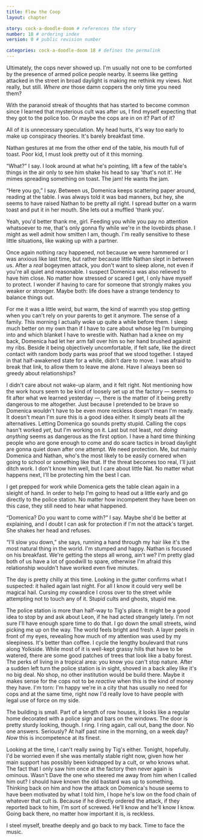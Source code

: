 ```yaml
---
title: Flew the Coop
layout: chapter

story: cock-a-doodle-doom # references the story
number: 18 # ordering index
version: 0 # public revision number

categories: cock-a-doodle-doom 18 # defines the permalink
---
```

Ultimately, the cops never showed up. I'm usually not one to be comforted by the presence of armed police people nearby. It seems like getting attacked in the street in broad daylight is making me rethink my views. Not really, but still. *Where are* those damn coppers the only time you need them?

With the paranoid streak of thoughts that has started to become common since I learned that mysterious cult was after us, I find myself expecting that they got to the police too. Or maybe the cops are in on it? Part of it?

All of it is unnecessary speculation. My head hurts, it's way too early to make up conspiracy theories. It's barely breakfast time.

Nathan gestures at me from the other end of the table, his mouth full of toast. Poor kid, I must look pretty out of it this morning.

“What?” I say. I look around at what he's pointing, lift a few of the table's things in the air only to see him shake his head to say 'that's not it'. He mimes spreading something on toast. The jam! He wants the jam.

“Here you go,” I say. Between us, Domenica keeps scattering paper around, reading at the table. I was always told it was bad manners, but hey, she seems to have raised Nathan to be pretty all right. I spread butter on a warm toast and put it in her mouth. She lets out a muffled 'thank you'.

Yeah, you'd better thank me, girl. Feeding you while you pay no attention whatsoever to me, that's only gonna fly while we're in the lovebirds phase. I might as well admit how smitten I am, though. I'm really sensitive to these little situations, like waking up with a partner.

Once again nothing racy happened, not because we were hammered or I was anxious like last time, but rather because little Nathan slept in between us. After a *real* bogeymen attack, you don't want to sleep alone, not even if you're all quiet and reasonable. I suspect Domenica was also relieved to have him close. No matter how stressed or scared I get, I only have myself to protect. I wonder if having to care for someone that strongly makes you weaker or stronger. Maybe both: life does have a strange tendency to balance things out.

For me it was a little weird, but warm, the kind of warmth you stop getting when you can't rely on your parents to get it anymore. The sense of a family. This morning I actually woke up quite a while before them. I sleep much better on my own than if I have to care about whose leg I'm bumping into and which blanket I have to wrestle with. Nathan had a knee on my back, Domenica had let her arm fall over him so her hand brushed against my ribs. Beside it being objectively uncomfortable, if felt safe, like the direct contact with random body parts was proof that we stood together. I stayed in that half-awakened state for a while, didn't dare to move. I was afraid to break that link, to allow them to leave me alone. Have I always been so greedy about relationships?

I didn't care about not wake-up alarm, and it felt right. Not mentioning how the work hours seem to be kind of loosely set up at the factory — seems to fit after what we learned yesterday —, there is the matter of it being pretty dangerous to me altogether. Just because I pretended to be brave so Domenica wouldn't have to be even more reckless doesn't mean I'm ready. It doesn't mean I'm sure this is a good idea either. It simply beats all the alternatives. Letting Domenica go sounds pretty stupid. Calling the cops hasn't worked *yet*, but I'm working on it. Last but not least, *not doing anything* seems as dangerous as the first option. I have a hard time thinking people who are gone enough to come and do scare tactics in broad daylight are gonna quiet down after one attempt. We need protection. Me, but mainly Domenica and Nathan, who's the most likely to be easily cornered when going to school or something like that. If the threat becomes too real, I'll just ditch work. I don't know him well, but I care about little Nat. No matter what happens next, I'll be protecting him the best I can.

I get prepped for work while Domenica gets the table clean again in a sleight of hand. In order to help I'm going to head out a little early and go directly to the police station. No matter how incompetent they have been on this case, they still need to hear what happened.

“Domenica? Do you want to come with?” I say. Maybe she'd be better at explaining, and I doubt I can ask for protection if I'm not the attack's target. She shakes her head and refuses.

“I'll slow you down,” she says, running a hand through my hair like it's the most natural thing in the world. I'm stumped and happy. Nathan is focused on his breakfast. We're getting the steps all wrong, ain't we? I'm pretty glad both of us have a lot of goodwill to spare, otherwise I'm afraid this relationship wouldn't have worked even five minutes.

The day is pretty chilly at this time. Looking in the gutter confirms what I suspected: it hailed again last night. For all I know it could very well be magical hail. Cursing my cowardice I cross over to the street while attempting not to touch any of it. Stupid cults and ghosts, stupid me.

The police station is more than half-way to Tig's place. It might be a good idea to stop by and ask about Leon, if he had acted strangely lately. I'm not sure I'll have enough spare time to do that. I go down the small streets, wind picking me up on the way. The world feels bright and fresh. A layer peels in front of my eyes, revealing how much of my attention was used by my sleepiness. It's better than coffee. I cycle the lengthy boulevard that runs along Yolkside. While most of it is well-kept grassy hills that have to be watered, there are some good patches of trees that look like a baby forest. The perks of living in a tropical area: you know you can't stop nature. After a sudden left turn the police station is in sight, shoved in a back alley like it's no big deal. No shop, no other institution would be build there. Maybe it makes sense for the cops not to be *reactive* when this is the kind of money they have. I'm torn: I'm happy we're in a city that has usually no need for cops and at the same time, right now I'd really love to have people with legal use of force on my side.

The building is small. Part of a length of row houses, it looks like a regular home decorated with a police sign and bars on the windows. The door is pretty sturdy looking, though. I ring. I ring again, call out, bang the door. No one answers. Seriously? At half past nine in the morning, on a week day? *Now* this is incompetence at its finest.

Looking at the time, I can't really swing by Tig's either. Tonight, hopefully. I'd be worried even if she was mentally stable right now, given how her main support has possibly been kidnapped by a cult, or who knows what. The fact that I only saw him once at the factory then never again is ominous. Wasn't Dave the one who steered me away from him when I called him out? I should have known the old bastard was up to something. Thinking back on him and how the attack on Domenica's house seems to have been motivated by what I told him, I hope he's low on the food chain of whatever that cult is. Because if he directly ordered the attack, if they reported back to him, I'm sort of screwed. He'll know and he'll know I know. Going back there, no matter how important it is, is reckless.

I steel myself, breathe deeply and go back to my back. Time to face the music.
